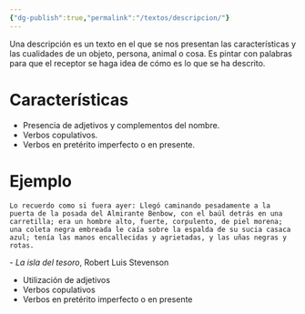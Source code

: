 ```yaml
---
{"dg-publish":true,"permalink":"/textos/descripcion/"}
---
```


Una descripción es un texto en el que se nos presentan las características y las cualidades de un objeto, persona, animal o cosa. Es pintar con palabras para que el receptor se haga idea de cómo es lo que se ha descrito.

# Características
- Presencia de adjetivos y complementos del nombre.
- Verbos copulativos.
- Verbos en pretérito imperfecto o en presente.

# Ejemplo

```
Lo recuerdo como si fuera ayer: Llegó caminando pesadamente a la puerta de la posada del Almirante Benbow, con el baúl detrás en una carretilla; era un hombre alto, fuerte, corpulento, de piel morena; una coleta negra embreada le caía sobre la espalda de su sucia casaca azul; tenía las manos encallecidas y agrietadas, y las uñas negras y rotas.
```
\- _La isla del tesoro_, Robert Luis Stevenson

- Utilización de adjetivos
- Verbos copulativos
- Verbos en pretérito imperfecto o en presente
